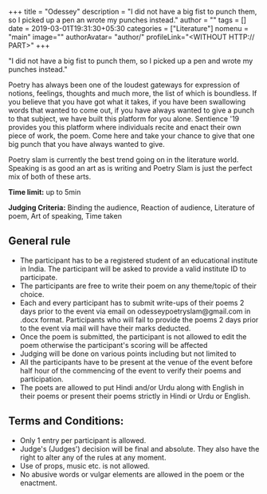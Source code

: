 +++
title = "Odessey"
description = "I did not have a big fist to punch them, so I picked up a pen an wrote my punches instead."
author = ""
tags = []
date = 2019-03-01T19:31:30+05:30
categories = ["Literature"]
nomenu = "main"
image="<BACKGROUND IMAGE FOR YOUR POST>"
authorAvatar= "author/<YOUR AVATAR>"
profileLink="<WITHOUT HTTP:// PART>"
+++

"I did not have a big fist to punch them, so I picked up a pen and
wrote my punches instead."

Poetry has always been one of the loudest gateways for expression of
notions, feelings, thoughts and much more, the list of which is
boundless. If you believe that you have got what it takes, if you have
been swallowing words that wanted to come out, if you have always wanted
to give a punch to that subject, we have built this platform for you
alone. Sentience '19 provides you this platform where individuals recite
and enact their own piece of work, the poem. Come here and take your
chance to give that one big punch that you have always wanted to give.

Poetry slam is currently the best trend going on in the literature
world. Speaking is as good an art as is writing and Poetry Slam is just
the perfect mix of both of these arts.

**Time limit:** up to 5min

**Judging Criteria:** Binding the audience, Reaction of audience,
Literature of poem, Art of speaking, Time taken

## General rule

-   The participant has to be a registered student of an educational institute in India. The participant will be asked to provide a valid institute ID to participate.
-   The participants are free to write their poem on any theme/topic of their choice.
-   Each and every participant has to submit write-ups of their poems 2 days prior to the event via email on odesseypoetryslam\@gmail.com in .docx format. Participants who will fail to provide the poems 2 days prior to the event via mail will have their marks deducted.
-   Once the poem is submitted, the participant is not allowed to edit the poem otherwise the participant's scoring will be affected 
-   Judging will be done on various points including but not limited to 
-   All the participants have to be present at the venue of the event before half hour of the commencing of the event to verify their poems and participation.
-   The poets are allowed to put Hindi and/or Urdu along with English in their poems or present their poems strictly in Hindi or Urdu or English.

## Terms and Conditions:

-   Only 1 entry per participant is allowed.
-   Judge's (Judges') decision will be final and absolute. They also have the right to alter any of the rules at any moment.
-   Use of props, music etc. is not allowed.
-   No abusive words or vulgar elements are allowed in the poem or the enactment.


